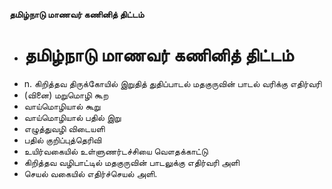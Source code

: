 **தமிழ்நாடு மாணவர் கணினித் திட்டம்**
- # தமிழ்நாடு மாணவர் கணினித் திட்டம்
- n. கிறித்தவ திருக்கோயில் இறுதித் துதிப்பாடல் மதகுருவின் பாடல்  வரிக்கு எதிர்வரி
- (வினை) மறுமொழி கூற
- வாய்மொழியால் கூறு
- வாய்மொழியால் பதில் இறு
- எழுத்துவழி விடையளி
- பதில் குறிப்புத்தெரிவி
- உயிர்வகையில் உள்ளுணர்டச்சியை வௌதக்காட்டு
- கிறித்தவ வழிபாட்டில் மதகுருவின் பாடலுக்கு எதிர்வரி அளி
- செயல் வகையில் எதிர்ச்செயல் அளி.

